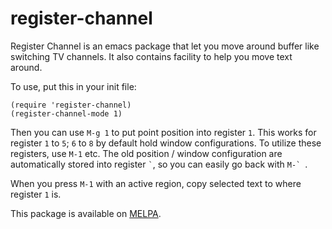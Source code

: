 register-channel
================

Register Channel is an emacs package that let you move around buffer
like switching TV channels. It also contains facility to help you move
text around.

To use, put this in your init file:
```emacs
(require 'register-channel)
(register-channel-mode 1)
```

Then you can use `M-g 1` to put point position into register `1`. This
works for register `1` to `5`; `6` to `8` by default hold window
configurations. To utilize these registers, use `M-1` etc. The old
position / window configuration are automatically stored into
register `` ` ``, so you can easily go back with ``M-` ``.

When you press `M-1` with an active region, copy selected text to
where register `1` is.

This package is available on [MELPA](http://melpa.org/).
